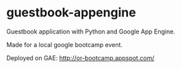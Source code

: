 guestbook-appengine
===================

Guestbook application with Python and Google App Engine.

Made for a local google bootcamp event.

Deployed on GAE: http://or-bootcamp.appspot.com/
